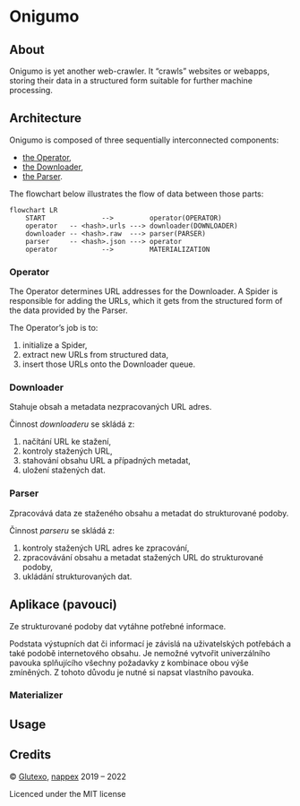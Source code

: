 # Onigumo #

## About ##

Onigumo is yet another web-crawler. It “crawls” websites or webapps, storing their data in a structured form suitable for further machine processing.

## Architecture ##

Onigumo is composed of three sequentially interconnected components:

* [the Operator](#operator),
* [the Downloader](#downloader),
* [the Parser](#parser).

The flowchart below illustrates the flow of data between those parts:

```mermaid
flowchart LR
    START              -->         operator(OPERATOR)
    operator   -- <hash>.urls ---> downloader(DOWNLOADER)
    downloader -- <hash>.raw  ---> parser(PARSER)
    parser     -- <hash>.json ---> operator
    operator           -->         MATERIALIZATION
```

### Operator ###

The Operator determines URL addresses for the Downloader. A Spider is responsible for adding the URLs, which it gets from the structured form of the data provided by the Parser.

The Operator’s job is to:

1. initialize a Spider,
2. extract new URLs from structured data,
3. insert those URLs onto the Downloader queue.

### Downloader ###

Stahuje obsah a metadata nezpracovaných URL adres.

Činnost _downloaderu_ se skládá z:

1. načítání URL ke stažení,
2. kontroly stažených URL,
3. stahování obsahu URL a případných metadat,
4. uložení stažených dat.

### Parser ###

Zpracovává data ze staženého obsahu a metadat do strukturované podoby.

Činnost _parseru_ se skládá z:

1. kontroly stažených URL adres ke zpracování,
2. zpracovávání obsahu a metadat stažených URL do strukturované podoby,
3. ukládání strukturovaných dat.

## Aplikace (pavouci) ##

Ze strukturované podoby dat vytáhne potřebné informace.

Podstata výstupních dat či informací je závislá na uživatelských potřebách a také podobě internetového obsahu. Je nemožné vytvořit univerzálního pavouka splňujícího všechny požadavky z kombinace obou výše zmíněných. Z tohoto důvodu je nutné si napsat vlastního pavouka.

### Materializer ###

## Usage ##

## Credits ##

© [Glutexo](https://github.com/Glutexo), [nappex](https://github.com/nappex) 2019 – 2022

Licenced under the MIT license
